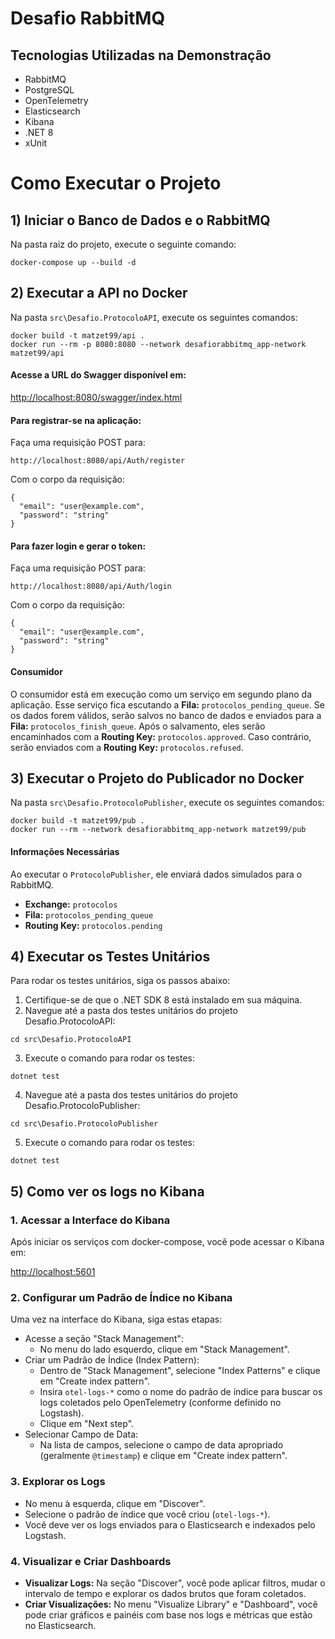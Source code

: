 
# Desafio RabbitMQ

## Tecnologias Utilizadas na Demonstração
* RabbitMQ
* PostgreSQL
* OpenTelemetry
* Elasticsearch
* Kibana
* .NET 8
* xUnit

# Como Executar o Projeto

## 1) Iniciar o Banco de Dados e o RabbitMQ
Na pasta raiz do projeto, execute o seguinte comando:
```
docker-compose up --build -d
```

## 2) Executar a API no Docker
Na pasta `src\Desafio.ProtocoloAPI`, execute os seguintes comandos:
```
docker build -t matzet99/api .
docker run --rm -p 8080:8080 --network desafiorabbitmq_app-network matzet99/api
```

#### Acesse a URL do Swagger disponível em:

[http://localhost:8080/swagger/index.html](http://localhost:8080/swagger/index.html)

#### Para registrar-se na aplicação:

Faça uma requisição POST para: 
```
http://localhost:8080/api/Auth/register
```
Com o corpo da requisição:
```
{
  "email": "user@example.com",
  "password": "string"
}
```

#### Para fazer login e gerar o token:

Faça uma requisição POST para: 
```
http://localhost:8080/api/Auth/login
```
Com o corpo da requisição:
```
{
  "email": "user@example.com",
  "password": "string"
}
```

#### Consumidor
O consumidor está em execução como um serviço em segundo plano da aplicação. Esse serviço fica escutando a __Fila:__ `protocolos_pending_queue`. Se os dados forem válidos, serão salvos no banco de dados e enviados para a __Fila:__ `protocolos_finish_queue`. Após o salvamento, eles serão encaminhados com a __Routing Key:__ `protocolos.approved`. Caso contrário, serão enviados com a __Routing Key:__ `protocolos.refused`.

## 3) Executar o Projeto do Publicador no Docker
Na pasta `src\Desafio.ProtocoloPublisher`, execute os seguintes comandos:
```
docker build -t matzet99/pub .
docker run --rm --network desafiorabbitmq_app-network matzet99/pub
```

#### Informações Necessárias
Ao executar o `ProtocoloPublisher`, ele enviará dados simulados para o RabbitMQ.

- __Exchange:__ `protocolos`
- __Fila:__ `protocolos_pending_queue`
- __Routing Key:__ `protocolos.pending`

## 4) Executar os Testes Unitários
Para rodar os testes unitários, siga os passos abaixo:
1. Certifique-se de que o .NET SDK 8 está instalado em sua máquina.
2. Navegue até a pasta dos testes unitários do projeto Desafio.ProtocoloAPI:
```
cd src\Desafio.ProtocoloAPI
```
3. Execute o comando para rodar os testes:
```
dotnet test
```
4. Navegue até a pasta dos testes unitários do projeto Desafio.ProtocoloPublisher:
```
cd src\Desafio.ProtocoloPublisher
```
5. Execute o comando para rodar os testes:
```
dotnet test
```

## 5) Como ver os logs no Kibana
### 1. Acessar a Interface do Kibana
Após iniciar os serviços com docker-compose, você pode acessar o Kibana em:

[http://localhost:5601](http://localhost:5601)

### 2. Configurar um Padrão de Índice no Kibana
Uma vez na interface do Kibana, siga estas etapas:

- Acesse a seção "Stack Management":
  - No menu do lado esquerdo, clique em "Stack Management".
- Criar um Padrão de Índice (Index Pattern):
  - Dentro de "Stack Management", selecione "Index Patterns" e clique em "Create index pattern".
  - Insira `otel-logs-*` como o nome do padrão de índice para buscar os logs coletados pelo OpenTelemetry (conforme definido no Logstash).
  - Clique em "Next step".
- Selecionar Campo de Data:
  - Na lista de campos, selecione o campo de data apropriado (geralmente `@timestamp`) e clique em "Create index pattern".

### 3. Explorar os Logs
- No menu à esquerda, clique em "Discover".
- Selecione o padrão de índice que você criou (`otel-logs-*`).
- Você deve ver os logs enviados para o Elasticsearch e indexados pelo Logstash.

### 4. Visualizar e Criar Dashboards
- **Visualizar Logs:** Na seção "Discover", você pode aplicar filtros, mudar o intervalo de tempo e explorar os dados brutos que foram coletados.
- **Criar Visualizações:** No menu "Visualize Library" e "Dashboard", você pode criar gráficos e painéis com base nos logs e métricas que estão no Elasticsearch.
